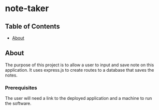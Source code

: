 # note-taker

## Table of Contents

- [About](#about)

## About <a name = "about"></a>

The purpose of this project is to allow a user to input and save note on this application. It uses express.js to create routes to a database that saves the notes.

### Prerequisites

The user will need a link to the deployed application and a machine to run the software.
